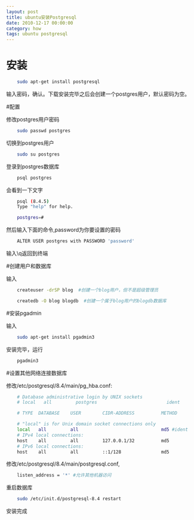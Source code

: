 ```yaml
---
layout: post
title: ubuntu安装Postgresql
date: 2010-12-17 00:00:00
category: how
tags: ubuntu postgresql
---
```


# 安装

```bash
    sudo apt-get install postgresql
```

输入密码，确认。下载安装完毕之后会创建一个postgres用户，默认密码为空。

#配置    

修改postgres用户密码

```bash
    sudo passwd postgres
```

切换到postgres用户

```bash
    sudo su postgres
```

登录到postgres数据库

```bash
    psql postgres
```

会看到一下文字

```bash
    psql (8.4.5)
    Type "help" for help.

    postgres=#
```

然后输入下面的命令,password为你要设置的密码

```bash
    ALTER USER postgres with PASSWORD 'password'
```


输入\q返回到终端  


#创建用户和数据库  


输入

```bash
    createuser -drSP blog  #创建一个blog用户，但不是超级管理员

    createdb -O blog blogdb  #创建一个属于blog用户的blogdb数据库
```

#安装pgadmin

输入

```bash
    sudo apt-get install pgadmin3
```

安装完毕，运行

```bash
    pgadmin3
```

#设置其他网络连接数据库

修改/etc/postgresql/8.4/main/pg_hba.conf:

```bash
    # Database administrative login by UNIX sockets
    # local   all         postgres                          ident

    # TYPE  DATABASE    USER        CIDR-ADDRESS          METHOD

    # "local" is for Unix domain socket connections only
    local   all         all                               md5 #ident
    # IPv4 local connections: 
    host    all         all         127.0.0.1/32          md5
    # IPv6 local connections:
    host    all         all         ::1/128               md5  
```

修改/etc/postgresql/8.4/main/postgresql.conf,

```bash
    listen_address = '*' #允许其他机器访问
```

重启数据库

```bash
    sudo /etc/init.d/postgresql-8.4 restart
```

安装完成